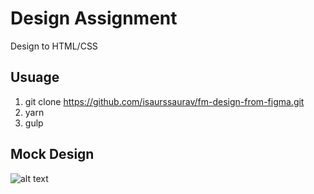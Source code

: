 # Design Assignment
Design to HTML/CSS

## Usuage

1. git clone https://github.com/isaurssaurav/fm-design-from-figma.git
2. yarn
3. gulp

## Mock Design

![alt text](https://isaurssaurav.github.io/fm-design-from-figma/assets/image/design.png)


